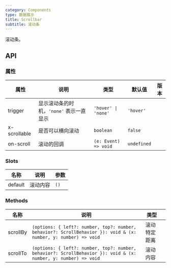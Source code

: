 ```yaml
---
category: Components
type: 数据展示
title: Scrollbar
subtitle: 滚动条
---
```


滚动条。

## API

### 属性

| 属性 | 说明 | 类型 | 默认值 | 版本 |
| --- | --- | --- | --- | --- |
| trigger | 显示滚动条的时机，`'none'` 表示一直显示 | `'hover' \| 'none'` | `'hover'` |  |
| x-scrollable | 是否可以横向滚动 | `boolean` | `false` |  |
| on-scroll | 滚动的回调 | `(e: Event) => void` | `undefined` |  |

### Slots

| 名称 | 说明 | 参数 |
| --- | --- | --- |
| default | 滚动内容 | `()` |

### Methods

| 名称 | 说明 | 类型 | |
| --- | --- | --- | --- |
| scrollBy | `(options: { left?: number, top?: number, behavior?: ScrollBehavior }): void & (x: number, y: number) => void` | 滚动特定距离 | |
| scrollTo | `(options: { left?: number, top?: number, behavior?: ScrollBehavior }): void & (x: number, y: number) => void` | 滚动内容 | |

